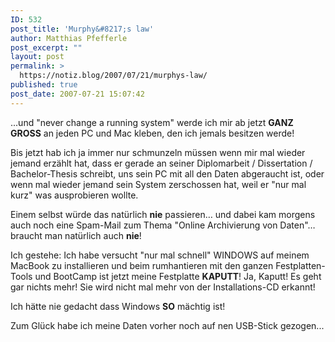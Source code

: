 ```yaml
---
ID: 532
post_title: 'Murphy&#8217;s law'
author: Matthias Pfefferle
post_excerpt: ""
layout: post
permalink: >
  https://notiz.blog/2007/07/21/murphys-law/
published: true
post_date: 2007-07-21 15:07:42
---
```

<!-- wp:paragraph -->
<p>...und "never change a running system" werde ich mir ab jetzt <strong>GANZ GROSS</strong> an jeden PC und Mac kleben, den ich jemals besitzen werde!</p>
<!-- /wp:paragraph -->

<!-- wp:paragraph -->
<p>Bis jetzt hab ich ja immer nur schmunzeln müssen wenn mir mal wieder jemand erzählt hat, dass er gerade an seiner Diplomarbeit / Dissertation / Bachelor-Thesis schreibt, uns sein PC mit all den Daten abgeraucht ist, oder wenn mal wieder jemand sein System zerschossen hat, weil er "nur mal kurz" was ausprobieren wollte.</p>
<!-- /wp:paragraph -->

<!-- wp:paragraph -->
<p>Einem selbst würde das natürlich <strong>nie</strong> passieren… und dabei kam morgens auch noch eine Spam-Mail zum Thema "Online Archivierung von Daten"… braucht man natürlich auch <strong>nie</strong>!</p>
<!-- /wp:paragraph -->

<!-- wp:paragraph -->
<p>Ich gestehe: Ich habe versucht "nur mal schnell" WINDOWS auf meinem MacBook zu installieren und beim rumhantieren mit den ganzen Festplatten-Tools und BootCamp ist jetzt meine Festplatte <strong>KAPUTT</strong>! Ja, Kaputt! Es geht gar nichts mehr! Sie wird nicht mal mehr von der Installations-CD erkannt!</p>
<!-- /wp:paragraph -->

<!-- wp:paragraph -->
<p>Ich hätte nie gedacht dass Windows <strong>SO</strong> mächtig ist!</p>
<!-- /wp:paragraph -->

<!-- wp:paragraph -->
<p>Zum Glück habe ich meine Daten vorher noch auf nen USB-Stick gezogen...</p>
<!-- /wp:paragraph -->